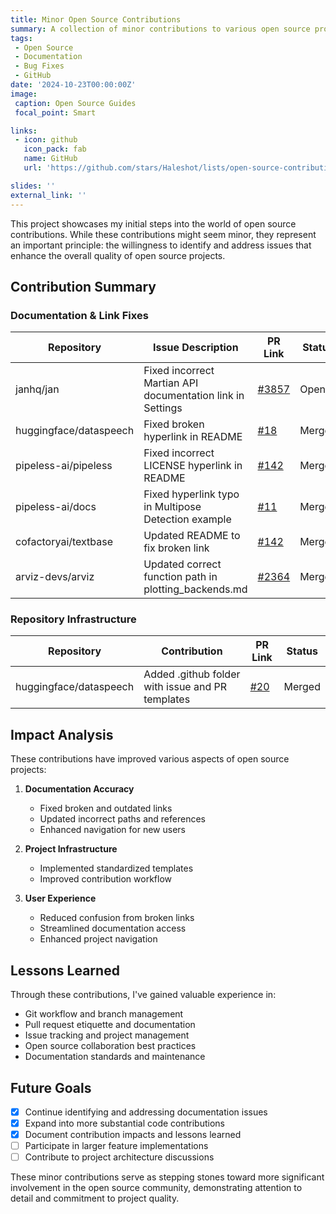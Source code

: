 ```yaml
---
title: Minor Open Source Contributions
summary: A collection of minor contributions to various open source projects, including documentation updates, typo fixes, and small improvements. These contributions represent the beginning of my open source journey, demonstrating attention to detail and willingness to improve project quality.
tags:
 - Open Source
 - Documentation
 - Bug Fixes
 - GitHub
date: '2024-10-23T00:00:00Z'
image:
 caption: Open Source Guides
 focal_point: Smart

links:
 - icon: github
   icon_pack: fab
   name: GitHub
   url: 'https://github.com/stars/Haleshot/lists/open-source-contributions'

slides: ''
external_link: ''
---
```


This project showcases my initial steps into the world of open source contributions. While these contributions might seem minor, they represent an important principle: the willingness to identify and address issues that enhance the overall quality of open source projects.

## Contribution Summary

### Documentation & Link Fixes

| Repository | Issue Description | PR Link | Status |
|------------|------------------|---------|---------|
| janhq/jan | Fixed incorrect Martian API documentation link in Settings | [#3857](https://github.com/janhq/jan/pull/3857) | Open |
| huggingface/dataspeech | Fixed broken hyperlink in README | [#18](https://github.com/huggingface/dataspeech/pull/18) | Merged |
| pipeless-ai/pipeless | Fixed incorrect LICENSE hyperlink in README | [#142](https://github.com/pipeless-ai/pipeless/pull/142) | Merged |
| pipeless-ai/docs | Fixed hyperlink typo in Multipose Detection example | [#11](https://github.com/pipeless-ai/docs/pull/11) | Merged |
| cofactoryai/textbase | Updated README to fix broken link | [#142](https://github.com/cofactoryai/textbase/pull/142) | Merged |
| arviz-devs/arviz | Updated correct function path in plotting_backends.md | [#2364](https://github.com/arviz-devs/arviz/pull/2364) | Merged |

### Repository Infrastructure

| Repository | Contribution | PR Link | Status |
|------------|--------------|---------|---------|
| huggingface/dataspeech | Added .github folder with issue and PR templates | [#20](https://github.com/huggingface/dataspeech/pull/20) | Merged |

## Impact Analysis

These contributions have improved various aspects of open source projects:

1. **Documentation Accuracy**
   - Fixed broken and outdated links
   - Updated incorrect paths and references
   - Enhanced navigation for new users

2. **Project Infrastructure**
   - Implemented standardized templates
   - Improved contribution workflow

3. **User Experience**
   - Reduced confusion from broken links
   - Streamlined documentation access
   - Enhanced project navigation

## Lessons Learned

Through these contributions, I've gained valuable experience in:

- Git workflow and branch management
- Pull request etiquette and documentation
- Issue tracking and project management
- Open source collaboration best practices
- Documentation standards and maintenance

## Future Goals

- [x] Continue identifying and addressing documentation issues
- [x] Expand into more substantial code contributions
- [x] Document contribution impacts and lessons learned
- [ ] Participate in larger feature implementations
- [ ] Contribute to project architecture discussions

These minor contributions serve as stepping stones toward more significant involvement in the open source community, demonstrating attention to detail and commitment to project quality.
